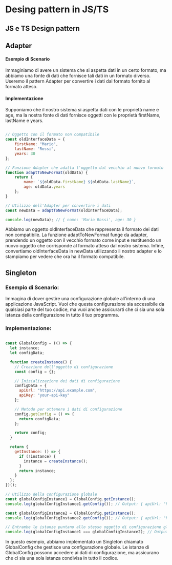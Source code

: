 # Desing pattern in JS/TS

## JS e TS Design pattern

## Adapter

#### Esempio di Scenario
Immaginiamo di avere un sistema che si aspetta dati in un certo formato, ma abbiamo una fonte di dati che fornisce tali dati in un formato diverso. Useremo il pattern Adapter per convertire i dati dal formato fornito al formato atteso.

#### Implementazione 
Supponiamo che il nostro sistema si aspetta dati con le proprietà name e age, ma la nostra fonte di dati fornisce oggetti con le proprietà firstName, lastName e years.

```javascript

// Oggetto con il formato non compatibile
const oldInterfaceData = {
    firstName: "Mario",
    lastName: "Rossi",
    years: 30
};

// Funzione Adapter che adatta l'oggetto dal vecchio al nuovo formato
function adaptToNewFormat(oldData) {
    return {
        name: `${oldData.firstName} ${oldData.lastName}`,
        age: oldData.years
    };
}

// Utilizzo dell'Adapter per convertire i dati
const newData = adaptToNewFormat(oldInterfaceData);

console.log(newData); // { name: 'Mario Rossi', age: 30 }
```

Abbiamo un oggetto oldInterfaceData che rappresenta il formato dei dati non compatibile.
La funzione adaptToNewFormat funge da adapter, prendendo un oggetto con il vecchio formato come input e restituendo un nuovo oggetto che corrisponde al formato atteso dal nostro sistema.
Infine, convertiamo oldInterfaceData in newData utilizzando il nostro adapter e lo stampiamo per vedere che ora ha il formato compatibile.



## Singleton

### Esempio di Scenario:

Immagina di dover gestire una configurazione globale all'interno di una applicazione JavaScript. Vuoi che questa configurazione sia accessibile da qualsiasi parte del tuo codice, ma vuoi anche assicurarti che ci sia una sola istanza della configurazione in tutto il tuo programma.

### Implementazione:

``` javascript

const GlobalConfig = (() => {
  let instance;
  let configData;

  function createInstance() {
    // Creazione dell'oggetto di configurazione
    const config = {};

    // Inizializzazione dei dati di configurazione
    configData = {
      apiUrl: "https://api.example.com",
      apiKey: "your-api-key"
    };

    // Metodo per ottenere i dati di configurazione
    config.getConfig = () => {
      return configData;
    };

    return config;
  }

  return {
    getInstance: () => {
      if (!instance) {
        instance = createInstance();
      }
      return instance;
    }
  };
})();

// Utilizzo della configurazione globale
const globalConfigInstance1 = GlobalConfig.getInstance();
console.log(globalConfigInstance1.getConfig()); // Output: { apiUrl: "https://api.example.com", apiKey: "your-api-key" }

const globalConfigInstance2 = GlobalConfig.getInstance();
console.log(globalConfigInstance2.getConfig()); // Output: { apiUrl: "https://api.example.com", apiKey: "your-api-key" }

// Entrambe le istanze puntano allo stesso oggetto di configurazione globale
console.log(globalConfigInstance1 === globalConfigInstance2); // Output: true
``` 

In questo esempio, abbiamo implementato un Singleton chiamato GlobalConfig che gestisce una configurazione globale. Le istanze di GlobalConfig possono accedere ai dati di configurazione, ma assicurano che ci sia una sola istanza condivisa in tutto il codice.
